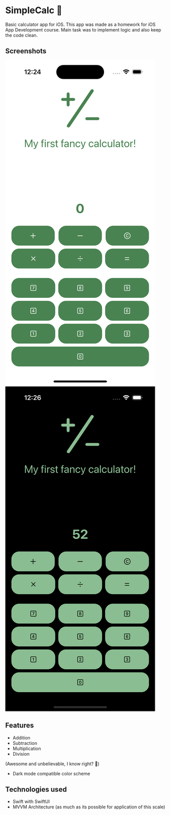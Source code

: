 # SimpleCalc 🧮

Basic calculator app for iOS.
This app was made as a homework for iOS App Development course. Main task was to implement logic and also keep the code clean.

## Screenshots
![Screenshot of application in light mode](docs/img/simplecalc-screenshot-light.png)
![Screenshot of application in dark mode](docs/img/simplecalc-screenshot-dark.png)


## Features
- Addition
- Subtraction
- Multiplication
- Division

(Awesome and unbelievable, I know right? 🤯)

- Dark mode compatible color scheme

## Technologies used
- Swift with SwiftUI
- MVVM Architecture (as much as its possible for application of this scale)
